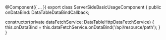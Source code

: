 @Component({
  ...
})
export class ServerSideBasicUsageComponent {
  public onDataBind: DataTableDataBindCallback;

  constructor(private dataFetchService: DataTableHttpDataFetchService<ExampleData>) {
    this.onDataBind = this.dataFetchService.onDataBind('/api/resource/path');
  }
}
